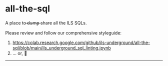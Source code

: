 # all-the-sql
A place to ̶d̶u̶m̶p̶ share all the ILS SQLs.

Please review and follow our comprehensive styleguide:

1. https://colab.research.google.com/github/ils-underground/all-the-sql/blob/main/ils_underground_sql_linting.ipynb
2. ... or, 🤷

---
